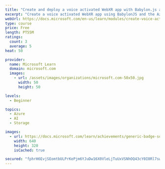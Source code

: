 ```yaml
---
title: "Create and deploy a voice activated WebXR app with Babylon.js and Azure Cognitive Services"
excerpt: "Create a voice activated WebXR app using BabylonJS and the Azure Speech-to-text API under Azure Cognitive Services, and then deploy the app using Static Website Hosting provided by Azure Blob Storage. The app can be viewed on devices such as HoloLens, Windows Mixed Reality devices, mobile phones, etc."
webUrl: https://docs.microsoft.com/en-us/learn/modules/create-voice-activated-webxr-app-with-babylonjs/
type: course
price: Free
length: PT55M
ratings:
  count: 3
  average: 5
heat: 50

provider:
  name: Microsoft Learn
  domain: microsoft.com
  images:
    - url: /assets/images/organizations/microsoft.com-50x50.jpg
      width: 50
      height: 50

levels:
  - Beginner

topics:
  - Azure
  - AI
  - Storage

images:
  - url: https://docs.microsoft.com/learn/achievements/generic-badge-social.png
    width: 640
    height: 320
    isCached: true

secured: "fphrH6EvjSEomtbULPrKePjm6YJuDw16X0VleLjTuUxVSNhOQ43cY0I0Rl7swuAeSZFgbjAfVwwPdG6db7JUOzExbVVkVx5I/Kw1excSGksgPEU1PQUcyIH5jNQ25CM6ZNginhXrr7Scmlp11UA/PW1UbK+pdYsOGp8d5tvJ84D6i0LuzJky9PgrUDwX82Cng4UPZkDwg+IU0GdjtPKY0en+kmCJVEQ9a7lFGhuN+2p4FN0YGvybGgeoPuS5pJ/ip/1dXVCIsRCnl1qRxK3QSffnxYWKj9v/fBc8nbcA5FPT3nv4O3R+yBwTksavIBnNjZ+lJQvn8fjNiGGnXCD/mc9U5PKeyBSpISyqnmK8vu5TIRoYcbtoHsngzsrBGEFA7GMWFByWI3i08bQ4XFxttJkUyY76/CcZfHfbm3aJSCk=;sv+mHqZdUXUZPmldWuP/BA=="
---
```


